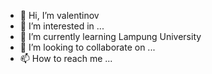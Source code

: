 - 👋 Hi, I’m valentinov
- 👀 I’m interested in ...
- 🌱 I’m currently learning Lampung University
- 💞️ I’m looking to collaborate on ...
- 📫 How to reach me ...

<!---
valentinov8060/valentinov8060 is a ✨ special ✨ repository because its `README.md` (this file) appears on your GitHub profile.
You can click the Preview link to take a look at your changes.
--->
